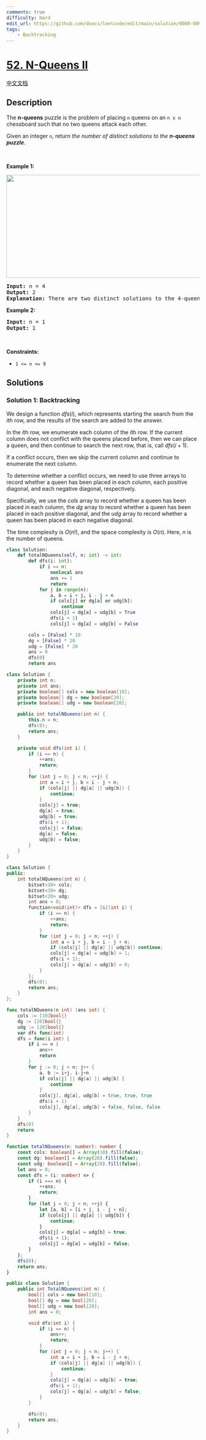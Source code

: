 ```yaml
---
comments: true
difficulty: Hard
edit_url: https://github.com/doocs/leetcode/edit/main/solution/0000-0099/0052.N-Queens%20II/README_EN.md
tags:
    - Backtracking
---
```


# [52. N-Queens II](https://leetcode.com/problems/n-queens-ii)

[中文文档](/solution/0000-0099/0052.N-Queens%20II/README.md)

## Description

<p>The <strong>n-queens</strong> puzzle is the problem of placing <code>n</code> queens on an <code>n x n</code> chessboard such that no two queens attack each other.</p>

<p>Given an integer <code>n</code>, return <em>the number of distinct solutions to the&nbsp;<strong>n-queens puzzle</strong></em>.</p>

<p>&nbsp;</p>
<p><strong class="example">Example 1:</strong></p>
<img alt="" src="https://fastly.jsdelivr.net/gh/doocs/leetcode@main/solution/0000-0099/0052.N-Queens%20II/images/queens.jpg" style="width: 600px; height: 268px;" />
<pre>
<strong>Input:</strong> n = 4
<strong>Output:</strong> 2
<strong>Explanation:</strong> There are two distinct solutions to the 4-queens puzzle as shown.
</pre>

<p><strong class="example">Example 2:</strong></p>

<pre>
<strong>Input:</strong> n = 1
<strong>Output:</strong> 1
</pre>

<p>&nbsp;</p>
<p><strong>Constraints:</strong></p>

<ul>
	<li><code>1 &lt;= n &lt;= 9</code></li>
</ul>

## Solutions

### Solution 1: Backtracking

We design a function $dfs(i)$, which represents starting the search from the $i$th row, and the results of the search are added to the answer.

In the $i$th row, we enumerate each column of the $i$th row. If the current column does not conflict with the queens placed before, then we can place a queen, and then continue to search the next row, that is, call $dfs(i + 1)$.

If a conflict occurs, then we skip the current column and continue to enumerate the next column.

To determine whether a conflict occurs, we need to use three arrays to record whether a queen has been placed in each column, each positive diagonal, and each negative diagonal, respectively.

Specifically, we use the $cols$ array to record whether a queen has been placed in each column, the $dg$ array to record whether a queen has been placed in each positive diagonal, and the $udg$ array to record whether a queen has been placed in each negative diagonal.

The time complexity is $O(n!)$, and the space complexity is $O(n)$. Here, $n$ is the number of queens.

<!-- tabs:start -->

```python
class Solution:
    def totalNQueens(self, n: int) -> int:
        def dfs(i: int):
            if i == n:
                nonlocal ans
                ans += 1
                return
            for j in range(n):
                a, b = i + j, i - j + n
                if cols[j] or dg[a] or udg[b]:
                    continue
                cols[j] = dg[a] = udg[b] = True
                dfs(i + 1)
                cols[j] = dg[a] = udg[b] = False

        cols = [False] * 10
        dg = [False] * 20
        udg = [False] * 20
        ans = 0
        dfs(0)
        return ans
```

```java
class Solution {
    private int n;
    private int ans;
    private boolean[] cols = new boolean[10];
    private boolean[] dg = new boolean[20];
    private boolean[] udg = new boolean[20];

    public int totalNQueens(int n) {
        this.n = n;
        dfs(0);
        return ans;
    }

    private void dfs(int i) {
        if (i == n) {
            ++ans;
            return;
        }
        for (int j = 0; j < n; ++j) {
            int a = i + j, b = i - j + n;
            if (cols[j] || dg[a] || udg[b]) {
                continue;
            }
            cols[j] = true;
            dg[a] = true;
            udg[b] = true;
            dfs(i + 1);
            cols[j] = false;
            dg[a] = false;
            udg[b] = false;
        }
    }
}
```

```cpp
class Solution {
public:
    int totalNQueens(int n) {
        bitset<10> cols;
        bitset<20> dg;
        bitset<20> udg;
        int ans = 0;
        function<void(int)> dfs = [&](int i) {
            if (i == n) {
                ++ans;
                return;
            }
            for (int j = 0; j < n; ++j) {
                int a = i + j, b = i - j + n;
                if (cols[j] || dg[a] || udg[b]) continue;
                cols[j] = dg[a] = udg[b] = 1;
                dfs(i + 1);
                cols[j] = dg[a] = udg[b] = 0;
            }
        };
        dfs(0);
        return ans;
    }
};
```

```go
func totalNQueens(n int) (ans int) {
	cols := [10]bool{}
	dg := [20]bool{}
	udg := [20]bool{}
	var dfs func(int)
	dfs = func(i int) {
		if i == n {
			ans++
			return
		}
		for j := 0; j < n; j++ {
			a, b := i+j, i-j+n
			if cols[j] || dg[a] || udg[b] {
				continue
			}
			cols[j], dg[a], udg[b] = true, true, true
			dfs(i + 1)
			cols[j], dg[a], udg[b] = false, false, false
		}
	}
	dfs(0)
	return
}
```

```ts
function totalNQueens(n: number): number {
    const cols: boolean[] = Array(10).fill(false);
    const dg: boolean[] = Array(20).fill(false);
    const udg: boolean[] = Array(20).fill(false);
    let ans = 0;
    const dfs = (i: number) => {
        if (i === n) {
            ++ans;
            return;
        }
        for (let j = 0; j < n; ++j) {
            let [a, b] = [i + j, i - j + n];
            if (cols[j] || dg[a] || udg[b]) {
                continue;
            }
            cols[j] = dg[a] = udg[b] = true;
            dfs(i + 1);
            cols[j] = dg[a] = udg[b] = false;
        }
    };
    dfs(0);
    return ans;
}
```

```cs
public class Solution {
    public int TotalNQueens(int n) {
        bool[] cols = new bool[10];
        bool[] dg = new bool[20];
        bool[] udg = new bool[20];
        int ans = 0;

        void dfs(int i) {
            if (i == n) {
                ans++;
                return;
            }
            for (int j = 0; j < n; j++) {
                int a = i + j, b = i - j + n;
                if (cols[j] || dg[a] || udg[b]) {
                    continue;
                }
                cols[j] = dg[a] = udg[b] = true;
                dfs(i + 1);
                cols[j] = dg[a] = udg[b] = false;
            }
        }

        dfs(0);
        return ans;
    }
}
```

<!-- tabs:end -->

<!-- end -->

